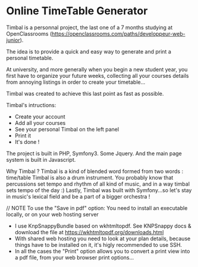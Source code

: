 # Online TimeTable Generator

Timbal is a personnal project, the last one of a 7 months studying at OpenClassrooms
(https://openclassrooms.com/paths/developpeur-web-junior).

The idea is to provide a quick and easy way to generate and print a personal timetable.

At university, and more generally when you begin a new student year, you first have to organize your future weeks,
collecting all your courses details from annoying listings in order to create your timetable...

Timbal was created to achieve this last point as fast as possible.

Timbal's intructions:
- Create your account
- Add all your courses
- See your personal Timbal on the left panel
- Print it
- It's done !

The project is built in PHP, Symfony3. Some Jquery. And the main page system is built in Javascript.

Why Timbal ?
Timbal is a kind of blended word formed from two words : time/table
Timbal is also a drum instrument. You probably know that percussions set tempo and rhythm of all kind of music,
and in a way timbal sets tempo of the day :)
Lastly, Timbal was built with Symfony...so let's stay in music's lexical field and be a part of a bigger orchestra !

// NOTE
To use the "Save in pdf" option:
You need to install an executable locally, or on your web hosting server
- I use KnpSnappyBundle based on wkhtmltopdf. See KNPSnappy docs & download the file at https://wkhtmltopdf.org/downloads.html
- With shared web hosting you need to look at your plan details, because things have to be installed on it, it's higly recommended to use SSH.
- In all the cases the "Print" option allows you to convert a print view into a pdf file, from your web browser print options...
